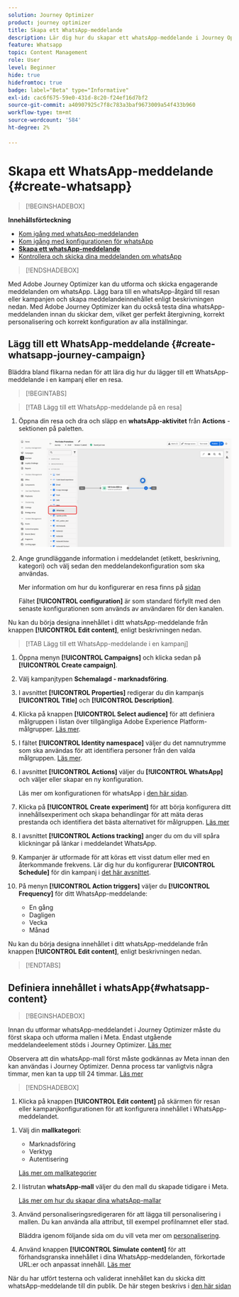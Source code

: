 ```yaml
---
solution: Journey Optimizer
product: journey optimizer
title: Skapa ett WhatsApp-meddelande
description: Lär dig hur du skapar ett whatsApp-meddelande i Journey Optimizer
feature: Whatsapp
topic: Content Management
role: User
level: Beginner
hide: true
hidefromtoc: true
badge: label="Beta" type="Informative"
exl-id: cac6f675-59e0-431d-8c20-f24ef16d7bf2
source-git-commit: a40907925c7f8c783a3baf9673009a54f433b960
workflow-type: tm+mt
source-wordcount: '584'
ht-degree: 2%

---
```


# Skapa ett WhatsApp-meddelande {#create-whatsapp}

>[!BEGINSHADEBOX]

**Innehållsförteckning**

* [Kom igång med whatsApp-meddelanden](get-started-whatsapp.md)
* [Kom igång med konfigurationen för whatsApp](whatsapp-configuration.md)
* **[Skapa ett whatsApp-meddelande](create-whatsapp.md)**
* [Kontrollera och skicka dina meddelanden om whatsApp](send-whatsapp.md)

>[!ENDSHADEBOX]

Med Adobe Journey Optimizer kan du utforma och skicka engagerande meddelanden om whatsApp. Lägg bara till en whatsApp-åtgärd till resan eller kampanjen och skapa meddelandeinnehållet enligt beskrivningen nedan. Med Adobe Journey Optimizer kan du också testa dina whatsApp-meddelanden innan du skickar dem, vilket ger perfekt återgivning, korrekt personalisering och korrekt konfiguration av alla inställningar.

## Lägg till ett WhatsApp-meddelande {#create-whatsapp-journey-campaign}

Bläddra bland flikarna nedan för att lära dig hur du lägger till ett WhatsApp-meddelande i en kampanj eller en resa.

>[!BEGINTABS]

>[!TAB Lägg till ett WhatsApp-meddelande på en resa]

1. Öppna din resa och dra och släpp en **whatsApp-aktivitet** från **Actions** -sektionen på paletten.

   ![](assets/whatsapp-create-jo.png)

1. Ange grundläggande information i meddelandet (etikett, beskrivning, kategori) och välj sedan den meddelandekonfiguration som ska användas.

   Mer information om hur du konfigurerar en resa finns på [sidan](../building-journeys/journey-gs.md)

   Fältet **[!UICONTROL configuration]** är som standard förfyllt med den senaste konfigurationen som används av användaren för den kanalen.

Nu kan du börja designa innehållet i ditt whatsApp-meddelande från knappen **[!UICONTROL Edit content]**, enligt beskrivningen nedan.

>[!TAB Lägg till ett WhatsApp-meddelande i en kampanj]

1. Öppna menyn **[!UICONTROL Campaigns]** och klicka sedan på **[!UICONTROL Create campaign]**.

1. Välj kampanjtypen **Schemalagd - marknadsföring**.

1. I avsnittet **[!UICONTROL Properties]** redigerar du din kampanjs **[!UICONTROL Title]** och **[!UICONTROL Description]**.

1. Klicka på knappen **[!UICONTROL Select audience]** för att definiera målgruppen i listan över tillgängliga Adobe Experience Platform-målgrupper. [Läs mer](../audience/about-audiences.md).

1. I fältet **[!UICONTROL Identity namespace]** väljer du det namnutrymme som ska användas för att identifiera personer från den valda målgruppen. [Läs mer](../event/about-creating.md#select-the-namespace).

1. I avsnittet **[!UICONTROL Actions]** väljer du **[!UICONTROL WhatsApp]** och väljer eller skapar en ny konfiguration.

   Läs mer om konfigurationen för whatsApp i [den här sidan](whatsapp-configuration.md).

1. Klicka på **[!UICONTROL Create experiment]** för att börja konfigurera ditt innehållsexperiment och skapa behandlingar för att mäta deras prestanda och identifiera det bästa alternativet för målgruppen. [Läs mer](../content-management/content-experiment.md)

1. I avsnittet **[!UICONTROL Actions tracking]** anger du om du vill spåra klickningar på länkar i meddelandet WhatsApp.

1. Kampanjer är utformade för att köras ett visst datum eller med en återkommande frekvens. Lär dig hur du konfigurerar **[!UICONTROL Schedule]** för din kampanj i [det här avsnittet](../campaigns/create-campaign.md#schedule).

1. På menyn **[!UICONTROL Action triggers]** väljer du **[!UICONTROL Frequency]** för ditt WhatsApp-meddelande:

   * En gång
   * Dagligen
   * Vecka
   * Månad

Nu kan du börja designa innehållet i ditt whatsApp-meddelande från knappen **[!UICONTROL Edit content]**, enligt beskrivningen nedan.

>[!ENDTABS]

## Definiera innehållet i whatsApp{#whatsapp-content}

>[!BEGINSHADEBOX]

Innan du utformar whatsApp-meddelandet i Journey Optimizer måste du först skapa och utforma mallen i Meta. Endast utgående meddelandeelement stöds i Journey Optimizer. [Läs mer](https://www.facebook.com/business/help/2055875911147364?id=2129163877102343)

Observera att din whatsApp-mall först måste godkännas av Meta innan den kan användas i Journey Optimizer. Denna process tar vanligtvis några timmar, men kan ta upp till 24 timmar. [Läs mer](https://developers.facebook.com/docs/whatsapp/message-templates/guidelines/#approval-process)

>[!ENDSHADEBOX]

1. Klicka på knappen **[!UICONTROL Edit content]** på skärmen för resan eller kampanjkonfigurationen för att konfigurera innehållet i WhatsApp-meddelandet.

<!--
1. Select **[!UICONTROL Template message]**.
-->

1. Välj din **mallkategori**:

   * Marknadsföring
   * Verktyg
   * Autentisering

   [Läs mer om mallkategorier](https://developers.facebook.com/docs/whatsapp/updates-to-pricing/new-template-guidelines/#template-category-guidelines)

1. I listrutan **whatsApp-mall** väljer du den mall du skapade tidigare i Meta.

   [Läs mer om hur du skapar dina whatsApp-mallar](https://www.facebook.com/business/help/2055875911147364?id=2129163877102343)

1. Använd personaliseringsredigeraren för att lägga till personalisering i mallen. Du kan använda alla attribut, till exempel profilnamnet eller stad.

   Bläddra igenom följande sida om du vill veta mer om [personalisering](../personalization/personalize.md).

1. Använd knappen **[!UICONTROL Simulate content]** för att förhandsgranska innehållet i dina WhatsApp-meddelanden, förkortade URL:er och anpassat innehåll. [Läs mer](send-whatsapp.md)

När du har utfört testerna och validerat innehållet kan du skicka ditt whatsApp-meddelande till din publik. De här stegen beskrivs i [den här sidan](send-whatsapp.md)


<!--
* **[!UICONTROL Template message]**: Predefined message imported from Meta into Journey Optimizer. These are intended for sending notifications, alerts, or updates to your customers.

* **[!UICONTROL Response message]**: Message created in Journey Optimizer and sent in reply to customer queries or interactions.

>[!BEGINTABS]

>[!TAB Template message]

1. From the journey or campaign configuration screen, click the **[!UICONTROL Edit content]** button to configure the WhatsApp message content.

1. Select **[!UICONTROL Template message]**.

1. Choose your Template category. [Learn more](https://developers.facebook.com/docs/WhatsApp/updates-to-pricing/new-template-guidelines/)

1. From the **WhatsApp template** drop-down, select your previously created template designed in Meta.

1. Use the personalization editor to define content, add personalization and dynamic content. You can use any attribute, such as the profile name or city for example. You can also define conditional rules. Browse to the following pages to learn more about [personalization](../personalization/personalize.md) and [dynamic content](../personalization/get-started-dynamic-content.md) in the personalization editor.

1. Use the **[!UICONTROL Simulate content]** button to preview your WhatsApp message content, shortened URLs, and personalized content. [Learn more](send-whatsapp.md)

Once you have performed your tests and validated the content, you can send your WhatsApp message to your audience. These steps are detailed in [this page](send-whatsapp.md)

>[!TAB Response message]

1. From the journey or campaign configuration screen, click the **[!UICONTROL Edit content]** button to configure the WhatsApp message content.

1. Select **[!UICONTROL Response message]**.

1. Enter your text in the **[!UICONTROL Body]** field.

1. Use the personalization editor to define content, add personalization and dynamic content. You can use any attribute, such as the profile name or city for example. You can also define conditional rules. Browse to the following pages to learn more about [personalization](../personalization/personalize.md) and [dynamic content](../personalization/get-started-dynamic-content.md) in the personalization editor.

1. Use the **[!UICONTROL Simulate content]** button to preview your WhatsApp message content, shortened URLs, and personalized content. [Learn more](send-whatsapp.md)

Once you have performed your tests and validated the content, you can send your WhatsApp message to your audience. These steps are detailed in [this page](send-whatsapp.md)

>[!ENDTABS]
-->
